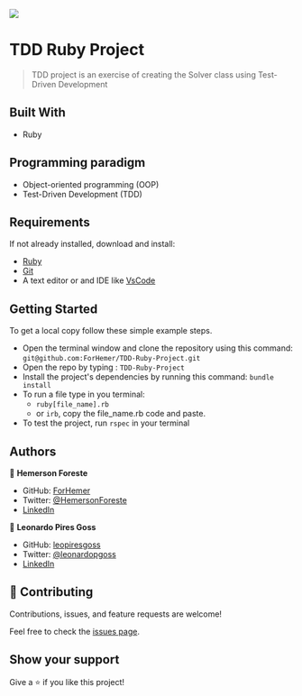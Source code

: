 ![](https://img.shields.io/badge/Microverse-blueviolet)

# TDD Ruby Project
> TDD project is an exercise of creating the Solver class using Test-Driven Development


## Built With
- Ruby


## Programming paradigm
- Object-oriented programming (OOP)
- Test-Driven Development (TDD)

## Requirements 
If not already installed, download and install:
- [Ruby](https://www.ruby-lang.org/en/downloads/)
- [Git](https://git-scm.com/downloads)
- A text editor or and IDE like [VsCode](https://code.visualstudio.com/download)


## Getting Started

To get a local copy follow these simple example steps.  

- Open the terminal window and clone the repository using this command: `git@github.com:ForHemer/TDD-Ruby-Project.git` 
- Open the repo by typing : `TDD-Ruby-Project`
- Install the project's dependencies by running this command: `bundle install`   
- To run a file type in you terminal:
    - `ruby[file_name].rb`
    - or  `irb`, copy the file_name.rb code and paste.  
- To test the project, run `rspec` in your terminal

## Authors
👤 **Hemerson Foreste**
- GitHub: [ForHemer](https://github.com/ForHemer)
- Twitter: [@HemersonForeste](https://twitter.com/HemersonForeste)
- [LinkedIn](https://linkedin.com/in/hemerson-foreste)

👤 **Leonardo Pires Goss**
- GitHub: [leopiresgoss](https://github.com/leopiresgoss)
- Twitter: [@leonardopgoss](https://twitter.com/leonardopgoss)
- [LinkedIn](https://www.linkedin.com/in/leonardogoss/)

## 🤝 Contributing

Contributions, issues, and feature requests are welcome!

Feel free to check the [issues page](https://github.com/ForHemer/TDD-Ruby-Project/issues).

## Show your support

Give a ⭐️ if you like this project!
